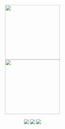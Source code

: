 <div align="center">
  <a href="https://github.com/luizclaudiomoreira">
    <img height="180em" src="https://github-readme-stats.vercel.app/api?username=luizclaudiomoreira&show_icons=true&theme=dracula&include_all_commits=true&count_private=true&hide_border=true"/>
  </a>
  <br />
  <a href="https://github.com/luizclaudiomoreira">
    <img height="180em" src="https://github-readme-stats.vercel.app/api/top-langs/?username=luizclaudiomoreira&layout=compact&theme=dracula&hide_border=true"/>
  </a>
</div>

<br />

<div align="center" />
  <a href="https://youtube.com/c/LuizClaudioMoreira" target="_blank"><img src="https://img.shields.io/badge/YouTube-CD201F?style=for-the-badge&logo=youtube&logoColor=white" target="_blank"></a>
  <a href="https://twitter.com/luizclaudiom" target="_blank"><img src="https://img.shields.io/badge/Twitter-1DA1F2?style=for-the-badge&logo=twitter&logoColor=white" target="_blank"></a> 
  <a href="https://instagram.com/luizclaudiomoreira" target="_blank"><img src="https://img.shields.io/badge/Instagram-8134AF?style=for-the-badge&logo=instagram&logoColor=white" target="_blank"></a>
</div>


<!--
**luizclaudiomoreira/luizclaudiomoreira** is a ✨ _special_ ✨ repository because its `README.md` (this file) appears on your GitHub profile.

Here are some ideas to get you started:

- 🔭 I’m currently working on ...
- 🌱 I’m currently learning ...
- 👯 I’m looking to collaborate on ...
- 🤔 I’m looking for help with ...
- 💬 Ask me about ...
- 📫 How to reach me: ...
- 😄 Pronouns: ...
- ⚡ Fun fact: ...
-->
